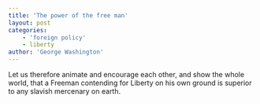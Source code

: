 ```yaml
---
title: 'The power of the free man'
layout: post
categories:
    - 'foreign policy'
    - liberty
author: 'George Washington'
---
```


Let us therefore animate and encourage each other, and show the whole world, that a Freeman contending for Liberty on his own ground is superior to any slavish mercenary on earth.